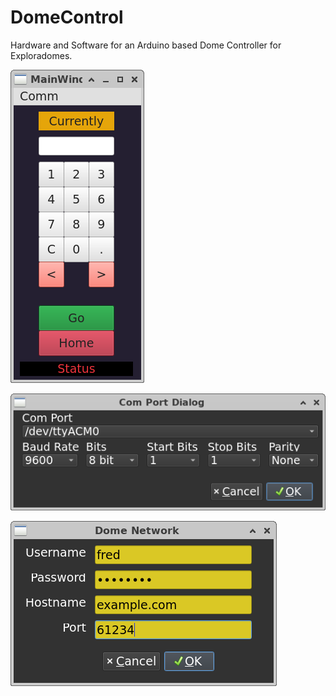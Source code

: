# DomeControl
Hardware and Software for an Arduino based Dome Controller for Exploradomes.



![image info](./documentation/images/DomeControllerMain.png)

![image info](./documentation/images/DomeControllerComDialog.png)

![image info](./documentation/images/DomeControllerNetworkDialog.png)


